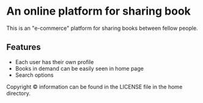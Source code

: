 # An online platform for sharing book
This is an "e-commerce" platform for sharing books between fellow people.

## Features
- Each user has their own profile
- Books in demand can be easily seen in home page
- Search options

Copyright © information can be found in the LICENSE file in the home directory.

